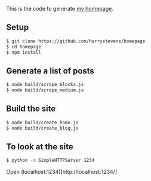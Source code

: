 This is the code to generate [my homepage](http://www.harryjstevens.com/).

## Setup
```bash
$ git clone https://github.com/harrystevens/homepage
$ cd homepage
$ npm install
```

## Generate a list of posts
```bash
$ node build/scrape_blocks.js
$ node build/scrape_medium.js
```

## Build the site
```bash
$ node build/create_home.js
$ node build/create_blog.js
```

## To look at the site
```bash
$ python -m SimpleHTTPServer 1234
```
Open (localhost:1234)[http://localhost:1234/]